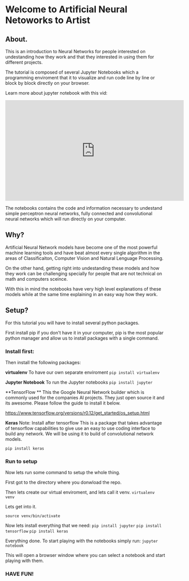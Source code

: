 # Welcome to Artificial Neural Netoworks to Artist

## About.
This is an introduction to Neural Networks for people interested on undestanding how they work and that they interested in using them for different projects. 

The tutorial is composed of several Jupyter Notebooks which a programming enviroment that  it to visualize and run code line by line or block by block directly on your browser. 

Learn more about jupyter notebook with this vid:
<iframe width="560" height="315" src="https://www.youtube.com/embed/HW29067qVWk" frameborder="0" allowfullscreen></iframe>


The notebooks contains the code and information necessary to undestand simple perceptron neural networks, fully connected and convolutional neural networks which will run directly on your computer. 

## Why?
Artificial Neural Network models have become one of the most powerful machine learning tools and have beat almost every single algorithm in the areas of Classificaiton, Computer Vision and Natural Lenguage Processing. 

On the other hand, getting right into undestanding these models and how they work can be challenging specially for people that are not technical on math and computers sceince. 

With this in mind the notebooks have very high level explanations of these models while at the same time explaining in an easy way how they work. 

## Setup?

For this tutorial you will have to install several python packages. 

First install pip if you don't have it in your computer, pip is the most popular python manager and allow us to install packages with a single command. 

### Install first:
Then install the following packages:

**virtualenv**
To have our own separate enviroment
```pip install virtualenv```

**Jupyter Notebook**
To run the Jupyter notebooks 
```pip install jupyter```

**TensorFlow **
This the Google Neural Network builder which is commonly used for the companies AI projects. They just open source it and its awesome. 
Please follow the guide to install it below. 

https://www.tensorflow.org/versions/r0.12/get_started/os_setup.html

**Keras**
Note: Install after tensorflow
This is a package that takes advantage of tensorflow capabilities to give use an easy to use coding interface to build any network. We will be using it to build of convolutional network models.

```pip install keras```

### Run to setup
Now lets run some command to setup the whole thing.

First got to the directory where you donwload the repo. 

Then lets create our virtual enviroment, and lets call it venv.
```virtualenv venv```

Lets get into it.

```source venv/bin/activate```

Now lets install everything that we need:
```pip install jupyter```
```pip install tensorflow```
```pip install keras```

Everything done. 
To start playing with the notebooks simply run:
```jupyter notebook```

This will open a browser window where you can select a notebook and start playing with them.

### HAVE FUN!
